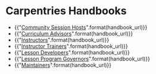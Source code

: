 # Carpentries Handbooks 

* {{"[Community Session Hosts]({}/handbooks/community_session_host.html)".format(handbook_url)}}
* {{"[Curriculum Advisors]({}/handbooks/curriculum_advisors.html)".format(handbook_url)}}
* {{"[Instructors]({}/handbooks/instructors.html)".format(handbook_url)}}
* {{"[Instructor Trainers]({}/handbooks/instructor_trainers.html)".format(handbook_url)}}
* {{"[Lesson Developers]({}/handbooks/lesson_developers.html)".format(handbook_url)}}
* {{"[Lesson Program Governors]({}/handbooks/lesson_program_governors.html)".format(handbook_url)}}
* {{"[Maintainers]({}/handbooks/maintainers.html)".format(handbook_url)}}